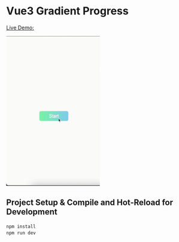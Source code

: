 # Vue3 Gradient Progress

[Live Demo: ](https://vue3-gradient-progress-demo.vercel.app/)

<img src="demo.gif" width="250" height="400"/>

## Project Setup & Compile and Hot-Reload for Development

```sh
npm install
npm run dev
```

